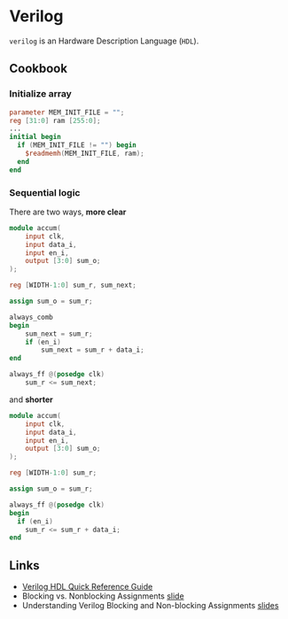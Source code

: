 # Verilog

``verilog`` is an Hardware Description Language (``HDL``).

## Cookbook

### Initialize array

```verilog
parameter MEM_INIT_FILE = "";
reg [31:0] ram [255:0];
...
initial begin
  if (MEM_INIT_FILE != "") begin
    $readmemh(MEM_INIT_FILE, ram);
  end
end
```

### Sequential logic

There are two ways, **more clear**

```verilog
module accum(
    input clk,
    input data_i,
    input en_i,
    output [3:0] sum_o;
);

reg [WIDTH-1:0] sum_r, sum_next;

assign sum_o = sum_r;

always_comb
begin
    sum_next = sum_r;
    if (en_i)
        sum_next = sum_r + data_i;
end

always_ff @(posedge clk)
    sum_r <= sum_next;
```

and **shorter**

```verilog
module accum(
    input clk,
    input data_i,
    input en_i,
    output [3:0] sum_o;
);

reg [WIDTH-1:0] sum_r;

assign sum_o = sum_r;

always_ff @(posedge clk)
begin
  if (en_i)
    sum_r <= sum_r + data_i;
end 
```

## Links

 - [Verilog HDL Quick Reference Guide](https://sutherland-hdl.com/pdfs/verilog_2001_ref_guide.pdf)
 - Blocking vs. Nonblocking Assignments [slide](http://courses.csail.mit.edu/6.111/f2007/handouts/L06.pdf)
 - Understanding Verilog Blocking and Non-blocking Assignments [slides](https://sutherland-hdl.com/papers/1996-CUG-presentation_nonblocking_assigns.pdf)
